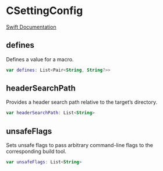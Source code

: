 # CSettingConfig

[Swift Documentation](https://developer.apple.com/documentation/packagedescription/csetting)

## defines

Defines a value for a macro.

```kotlin
var defines: List<Pair<String, String?>>
```

## headerSearchPath

Provides a header search path relative to the target’s directory.

```kotlin
var headerSearchPath: List<String>
```

## unsafeFlags

Sets unsafe flags to pass arbitrary command-line flags to the corresponding build tool.

```kotlin
var unsafeFlags: List<String>
```


